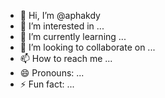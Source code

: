 - 👋 Hi, I’m @aphakdy
- 👀 I’m interested in ...
- 🌱 I’m currently learning ...
- 💞️ I’m looking to collaborate on ...
- 📫 How to reach me ...
- 😄 Pronouns: ...
- ⚡ Fun fact: ...

<!---
aphakdy/aphakdy is a ✨ special ✨ repository because its `README.md` (this file) appears on your GitHub profile.
You can click the Preview link to take a look at your changes.
--->
